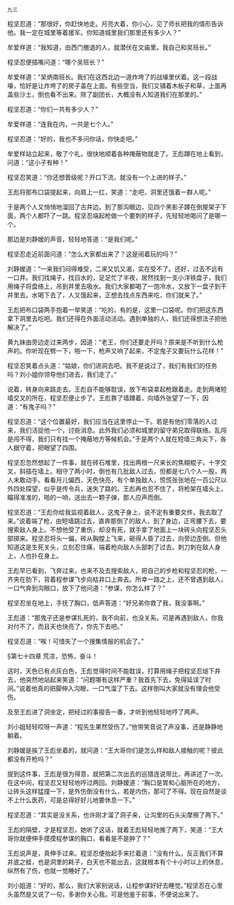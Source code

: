     九三 

   程坚忍道：“那很好，你赶快地走。月亮大着，你小心，见了师长把我的情形告诉他。我一定在城里等着援军。你知道城里我们那里还有多少人？”

   牟爱祥道：“我知道，由西门撤退的人，就潜伏在文庙里。我自己和吴班长。”

   程坚忍便插嘴问道：“哪个吴班长？”

   牟爱祥道：“吴炳南班长。我们在这西北边一道炸垮了的战壕里伏着。这一段战壕，恰好是让炸垮了的房子盖在上面。有些空当，我们又铺着木板子和草，上面再盖些沙土，倒也看不出来。除了副团长，大概没有人知道我们在那里的。”

   程坚忍道：“你们一共有多少人？”

   牟爱祥道：“连我在内，一共是七个人。”

   程坚忍道：“好的，我也不多问你话，你快走吧。”

   牟爱样站立起来，敬了个礼，很快地顺着各种掩蔽物就走了。王彪蹲在地上看到，问道：“这小子有种！”

   程坚忍笑道：“你还想晋级呢？开口下流，就没有一个上进的样子。”

   王彪将那布口袋提起来，向肩上一扛，笑道：“走吧，洞里还饿着一群人呢。”

   于是两个人又悄悄地溜回了古井边。到了那沟眼边，见四个黑影子蹲在倒屋架子下面，两个人都吓了一跳。程坚忍端起枪做一个要刺的样子，先轻轻地喝问了是哪一个。

   那边是刘静嫒的声音，轻轻地答道：“是我们呢。”

   程坚忍走近前面问道：“怎么大家都出来了？这是闹着玩的吗？”

   刘静嫒道：“一来我们闷得难受，二来又饥又渴，实在受不了。还好，过去不远有一口井。我们找绳子，找舀水的，足足忙了半夜，居然找到一支小洋铁盘子，我们用绳子将盘络上，吊到井里去吸水。我们大家都喝了一饱冷水，又放下一盘子到干井里去。水喝下去了，人又饿起来，正想去找点东西来吃，你们就来了。”

   王彪把布口袋两手抱着一举笑道：“吃的，有的是，这里一口袋呢。你们把这东西拿下洞里去吃吧。我们还得在外面活动活动。遇到单独的人，我们还得想法子把他解决了。”

   黄九妹由旁边走过来两步，因道：“老王，你们还要走开吗？原来是不听到什么枪声的。你听现在劈一下，啪一下，枪声又响了起来，不定鬼子又要玩什么花样！”

   程坚忍笑着点头道：“姑娘，你们进洞去吧。我不是说过了，我们有我们的任务吗？刘小姐你领导他们进去，我们走了。”

   说着，转身向来路走去。王彪自不能够耽误，放下布袋拿起枪跟着走。走到两堵短墙交叉的所在，程坚忍便止步了。王彪靠了墙蹲着，向墙外张望了一下，因道：“有鬼子吗？”

   程坚忍道：“这个位置最好，我们应当在这里停止一下。若是有他们零落的人过来，我们活捉他一个，讨些消息。此外我们必须和城里的留守弟兄取得联络。乱闯是闯不得，我们只有找一个掩蔽地方等候机会。”于是两个人就在短墙三角尖下，各人据守着，把眼望了四围。

   程坚忍忽然想起了一件事，就在砖石堆里，找出两根一尺来长的焦糊棍子，十字交叉，斜插在墙上。相守了两小时，倒也有几批敌人过去，但都是七八个人一股，两人未敢动手。看看月儿偏西，天色快亮，有个单独敌人，慌慌张张地在一百公尺以外四处探望，似乎是传令兵，迷失了路的。王彪再也忍不住了，将枪架在墙头上，瞄得准准的，啪的一响，送出去一颗子弹，那人应声而倒。

   程坚忍道：“王彪你给我监视着敌人，这鬼子身上，说不定有重要文件，我去取了来。”说着端了枪，由短墙跳过去，直奔那倒了的敌人，到了身边，正弯腰下去，要搜索敌人身上。不想他受了重伤，却没有死，就手拿了地面上一块砖头向程坚忍头部掷来。程坚忍将头一偏，砖从胸膛上飞来，砸得人昏了过去，向旁边歪倒。但他知道这是生死关头，立刻忍住痛，端着枪向敌人头部刺了过去。刺刀刺在敌人身上，人也扑在身上。

   王彪早已看到，飞奔过来，也来不及去搜索敌人，把自己的步枪和程坚忍的枪，一齐夹在肋下，背着程参谋飞步向枯井口上奔去。所幸一路之上，还不曾遇到敌人，一口气奔到沟眼口，放下了他问道：“参谋，你怎么样了？”

   程坚忍坐在地上，手抚了胸口，低声答道：“好兄弟你救了我，我没事啊。”

   王彪道：“那鬼子还是参谋扎死的，我不向前，也没关系。可是再遇到敌人，你我对付不了，而且天也快亮了，你先下去吧。”

   程坚忍道：“唉！可惜失了一个搜集情报的机会了。”

   §第七十四章 荒凉，恐怖，奋斗！

   这时，天色已有点灰白色，王彪觉得时间不能耽误，打算用绳子把程坚忍缒下井去，他突然地站起来笑道：“问题哪有这样严重？我首先下去，免得延误了时间。”说着他真的把脚伸入沟眼，一口气溜了下去。这样倒叫大家就没有理会他受伤。

   及至王彪进了洞坐定，把经过的事报告一番，才听到他轻轻地哼了两声。

   刘小姐轻轻哎呀一声道：“程先生果然受伤了。”他带笑音说了声没事，还是静静地躺着。

   刘静嫒是挨了王彪坐着的，就问道：“王大哥你们是怎么样和敌人接触的呢？彼此都没有开枪吗？”

   提到这件事，王彪是很为得意，就把第二次出去的巡猎连说带比，再讲述了一次。在这中间，程坚忍又轻轻地哼过两回。刘静嫒道：“胸口是胃和心脏所在的地方，让砖头这样猛撞一下，是外伤倒没有什么，若是内伤，那可了不得。现在自然是谈不上什么医药，可是总得好好儿地要休息一下。”

   程坚忍道：“其实是没关系，也许刚才溜了洞子来，让沟里的石头尖摩擦了两下。”

   王彪的隔壁，才是程坚忍，她听了这话，就着王彪轻轻地推了两下，笑道：“王大哥你就便伸手摸摸程参谋的胸口，看看是不是肿了？”

   王彪说声是，真伸手过来。程坚忍便抬起手来拦着道：“没有什么，反正我们不算井底之蛙，也是洞里的耗子，白天也不能出去，这就根本有个十小时以上的休息，纵然有了伤，也就一觉睡好了。”

   刘小姐道：“好的，那么，我们大家别说话，让程参谋好好去睡觉。”程坚忍在心里头虽然是又说了一句，多谢你关心我。可是他鉴于前事，不便说出来了。

